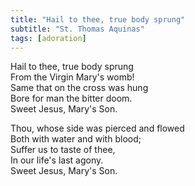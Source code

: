 ```yaml
---
title: "Hail to thee, true body sprung"
subtitle: "St. Thomas Aquinas"
tags: [adoration]
---
```


Hail to thee, true body sprung   
From the Virgin Mary's womb!   
Same that on the cross was hung   
Bore for man the bitter doom.   
Sweet Jesus, Mary's Son.

Thou, whose side was pierced and flowed   
Both with water and with blood;   
Suffer us to taste of thee,   
In our life's last agony.   
Sweet Jesus, Mary's Son.   